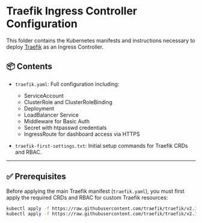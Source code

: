 # Traefik Ingress Controller Configuration

This folder contains the Kubernetes manifests and instructions necessary to deploy [Traefik](https://traefik.io/) as an Ingress Controller.

## 📦 Contents

- `traefik.yaml`: Full configuration including:
  - ServiceAccount
  - ClusterRole and ClusterRoleBinding
  - Deployment
  - LoadBalancer Service
  - Middleware for Basic Auth
  - Secret with htpasswd credentials
  - IngressRoute for dashboard access via HTTPS

- `traefik-first-settings.txt`: Initial setup commands for Traefik CRDs and RBAC.

---

## ✅ Prerequisites

Before applying the main Traefik manifest (`traefik.yaml`), you must first apply the required CRDs and RBAC for custom Traefik resources:

```bash
kubectl apply -f https://raw.githubusercontent.com/traefik/traefik/v2.10/docs/content/reference/dynamic-configuration/kubernetes-crd-definition-v1.yml
kubectl apply -f https://raw.githubusercontent.com/traefik/traefik/v2.10/docs/content/reference/dynamic-configuration/kubernetes-crd-rbac.yml
